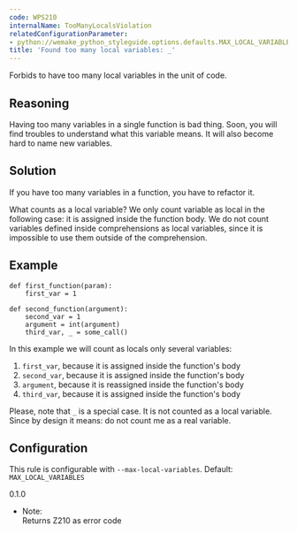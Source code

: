 ```yaml
---
code: WPS210
internalName: TooManyLocalsViolation
relatedConfigurationParameter:
- python://wemake_python_styleguide.options.defaults.MAX_LOCAL_VARIABLES
title: 'Found too many local variables: _'
---
```


Forbids to have too many local variables in the unit of code.

## Reasoning
Having too many variables in a single function is bad thing. Soon,
you will find troubles to understand what this variable means. It
will also become hard to name new variables.

## Solution
If you have too many variables in a function, you have to refactor
it.

What counts as a local variable? We only count variable as local in the
following case: it is assigned inside the function body. We do not count
variables defined inside comprehensions as local variables, since it is
impossible to use them outside of the comprehension.

## Example

    def first_function(param):
        first_var = 1
    
    def second_function(argument):
        second_var = 1
        argument = int(argument)
        third_var, _ = some_call()

In this example we will count as locals only several variables:

1.  `first_var`, because it is assigned inside the function's body
2.  `second_var`, because it is assigned inside the function's body
3.  `argument`, because it is reassigned inside the function's body
4.  `third_var`, because it is assigned inside the function's body

Please, note that `_` is a special case. It is not counted as a local
variable. Since by design it means: do not count me as a real variable.

## Configuration
This rule is configurable with `--max-local-variables`. Default:
`MAX_LOCAL_VARIABLES`

<div class="versionadded">

0.1.0

</div>

  - Note:  
    Returns Z210 as error code